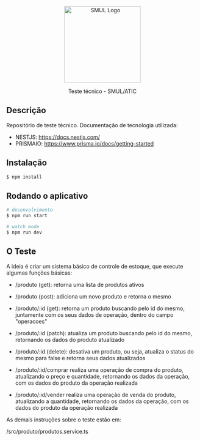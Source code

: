 <p align="center">
  <a href="https://www.prefeitura.sp.gov.br/cidade/secretarias/licenciamento/" target="blank"><img src="https://www.prefeitura.sp.gov.br/cidade/secretarias/upload/chamadas/URBANISMO_E_LICENCIAMENTO_HORIZONTAL_FUNDO_CLARO_1665756993.png" width="200" alt="SMUL Logo" /></a>
</p>

<p align="center">Teste técnico - SMUL/ATIC</p>

## Descrição

Repositório de teste técnico.
Documentação de tecnologia utilizada:

- NESTJS: https://docs.nestjs.com/
- PRISMAIO: https://www.prisma.io/docs/getting-started

## Instalação

```bash
$ npm install
```

## Rodando o aplicativo

```bash
# desenvolvimento
$ npm run start

# watch mode
$ npm run dev
```
## O Teste

A ideia é criar um sistema básico de controle de estoque, que execute algumas funções básicas:
  - /produto (get): 
    retorna uma lista de produtos ativos

  - /produto (post):
    adiciona um novo produto e retorna o mesmo

  - /produto/:id (get):
    retorna um produto buscando pelo id do mesmo, juntamente com os seus dados de operação, dentro do campo "operacoes"

  - /produto/:id (patch):
    atualiza um produto buscando pelo id do mesmo, retornando os dados do produto atualizado

  - /produto/:id (delete):
    desativa um produto, ou seja, atualiza o status do mesmo para false e retorna seus dados atualizados

  - /produto/:id/comprar
    realiza uma operação de compra do produto, atualizando o preço e quantidade, retornando os dados da operação, com os dados do produto da operação realizada

  - /produto/:id/vender
    realiza uma operação de venda do produto, atualizando a quantidade, retornando os dados da operação, com os dados do produto da operação realizada

As demais instruções sobre o teste estão em:

  /src/produto/produtos.service.ts
